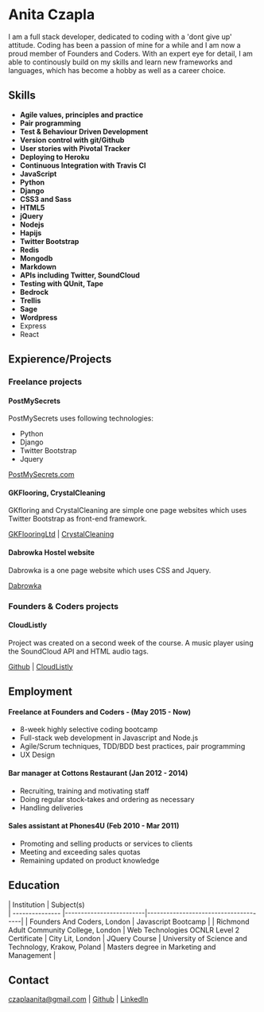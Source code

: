 # Anita Czapla

I am a full stack developer, dedicated to coding with a 'dont give up' attitude. Coding has been a passion of mine for a while and I am now a proud member of Founders and Coders.
With an expert eye for detail, I am able to continously build on my skills and learn new frameworks and languages, which has become a hobby as well as a career choice.

## Skills

- **Agile values, principles and practice**
- **Pair programming**
- **Test & Behaviour Driven Development**
- **Version control with git/Github**  
- **User stories with Pivotal Tracker**
- **Deploying to Heroku**
- **Continuous Integration with Travis CI**
- **JavaScript**
- **Python**
- **Django**
- **CSS3 and Sass**
- **HTML5**
- **jQuery**
- **Nodejs**
- **Hapijs**
- **Twitter Bootstrap**
- **Redis**
- **Mongodb**
- **Markdown**
- **APIs including Twitter, SoundCloud**
- **Testing with QUnit, Tape**
- **Bedrock**
- **Trellis**
- **Sage**
- **Wordpress**
- Express
- React

## Expierence/Projects

### Freelance projects

#### PostMySecrets

PostMySecrets uses following technologies:
* Python
* Django
* Twitter Bootstrap
* Jquery

[PostMySecrets.com](http://postmysecrets.com)

#### GKFlooring, CrystalCleaning

GKfloring and CrystalCleaning are simple one page websites which uses Twitter Bootstrap as front-end framework.

[GKFlooringLtd](http://gkflooringltd.co.uk) |
[CrystalCleaning](http://crystal-services.co.uk)

#### Dabrowka Hostel website

Dabrowka is a one page website which uses CSS and Jquery.

[Dabrowka](http://dabrowka2.pl/)

### Founders & Coders projects

#### CloudListly

Project was created on a second week of the course. A music player using the SoundCloud API and HTML audio tags.

[Github](https://github.com/CodersInDev/CloudListly) |
[CloudListly](http://codersindev.github.io/CloudListly)

## Employment

#### Freelance at Founders and Coders - (May 2015 - Now)

- 8-week highly selective coding bootcamp
- Full-stack web development in Javascript and Node.js
- Agile/Scrum techniques, TDD/BDD best practices, pair programming
- UX Design

#### Bar manager at Cottons Restaurant (Jan 2012 - 2014)

- Recruiting, training and motivating staff
- Doing regular stock-takes and ordering as necessary
- Handling deliveries

#### Sales assistant at Phones4U (Feb 2010 - Mar 2011)

- Promoting and selling products or services to clients
- Meeting and exceeding sales quotas
- Remaining updated on product knowledge

## Education


|      Institution       |              Subject(s)              
| --------------- |-------------------------|--------------------------------------|
|  Founders And Coders, London | Javascript Bootcamp |
|  Richmond Adult Community College, London | Web Technologies OCNLR Level 2 Certificate 
|  City Lit, London | JQuery Course
|  University of Science and Technology, Krakow, Poland | Masters degree in Marketing and Management |

## Contact

czaplaanita@gmail.com | [Github](https://github.com/heron2014) | [LinkedIn](https://www.linkedin.com/in/anitaczapla) 
